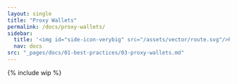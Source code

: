 ```yaml
---
layout: single
title: "Proxy Wallets"
permalink: /docs/proxy-wallets/
sidebar:
  title: '<img id="side-icon-verybig" src="/assets/vector/route.svg"/>Proxy Wallets'
  nav: docs
src: "_pages/docs/01-best-practices/03-proxy-wallets.md"
--- 
```


{% include wip %}